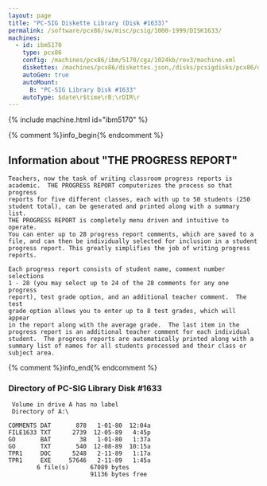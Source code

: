 ```yaml
---
layout: page
title: "PC-SIG Diskette Library (Disk #1633)"
permalink: /software/pcx86/sw/misc/pcsig/1000-1999/DISK1633/
machines:
  - id: ibm5170
    type: pcx86
    config: /machines/pcx86/ibm/5170/cga/1024kb/rev3/machine.xml
    diskettes: /machines/pcx86/diskettes.json,/disks/pcsigdisks/pcx86/diskettes.json
    autoGen: true
    autoMount:
      B: "PC-SIG Library Disk #1633"
    autoType: $date\r$time\rB:\rDIR\r
---
```


{% include machine.html id="ibm5170" %}

{% comment %}info_begin{% endcomment %}

## Information about "THE PROGRESS REPORT"

    Teachers, now the task of writing classroom progress reports is
    academic.  THE PROGRESS REPORT computerizes the process so that progress
    reports for five different classes, each with up to 50 students (250
    student total), can be generated and printed along with a summary list.
    THE PROGRESS REPORT is completely menu driven and intuitive to operate.
    You can enter up to 28 progress report comments, which are saved to a
    file, and can then be individually selected for inclusion in a student
    progress report. This greatly simplifies the job of writing progress
    reports.
    
    Each progress report consists of student name, comment number selections
    1 - 28 (you may select up to 24 of the 28 comments for any one progress
    report), test grade option, and an additional teacher comment.  The test
    grade option allows you to enter up to 8 test grades, which will appear
    in the report along with the average grade.  The last item in the
    progress report is an additional teacher comment for each individual
    student.  The progress reports are automatically printed along with a
    summary list of names for all students processed and their class or
    subject area.
{% comment %}info_end{% endcomment %}


### Directory of PC-SIG Library Disk #1633

     Volume in drive A has no label
     Directory of A:\

    COMMENTS DAT       878   1-01-80  12:04a
    FILE1633 TXT      2739  12-05-89   4:45p
    GO       BAT        38   1-01-80   1:37a
    GO       TXT       540  12-08-89  10:15a
    TPR1     DOC      5248   2-11-89   1:17a
    TPR1     EXE     57646   2-11-89   1:45a
            6 file(s)      67089 bytes
                           91136 bytes free
